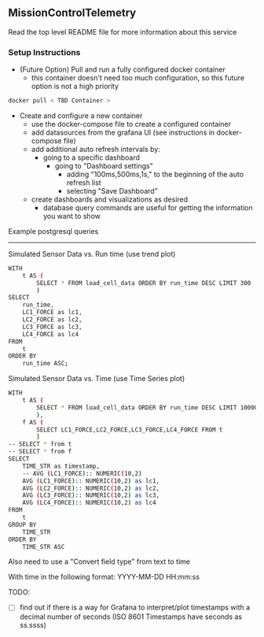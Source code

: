## MissionControlTelemetry<a name="TELEMETRY"></a> ##

Read the top level README file for more information about this service

### Setup Instructions ###

- (Future Option) Pull and run a fully configured docker container
    - this container doesn't need too much configuration, so this future option is not a high priority

```bash
docker pull < TBD Container >
```


- Create and configure a new container
    - use the docker-compose file to create a configured container
    - add datasources from the grafana UI (see instructions in docker-compose file)
    - add additional auto refresh intervals by: 
        - going to a specific dashboard
            - going to "Dashboard settings"
                - adding "100ms,500ms,1s," to the beginning of the auto refresh list
                - selecting "Save Dashboard"
    - create dashboards and visualizations as desired
        - database query commands are useful for getting the information you want to show


Example postgresql queries
- - - -

Simulated Sensor Data vs. Run time
(use trend plot)

```bash
WITH 
    t AS (
        SELECT * FROM load_cell_data ORDER BY run_time DESC LIMIT 300
        )
SELECT 
    run_time,
    LC1_FORCE as lc1,
    LC2_FORCE as lc2,
    LC3_FORCE as lc3,
    LC4_FORCE as lc4 
FROM 
    t 
ORDER BY 
    run_time ASC; 
```


Simulated Sensor Data vs. Time
(use Time Series plot)


```bash
WITH 
    t AS (
        SELECT * FROM load_cell_data ORDER BY run_time DESC LIMIT 10000
        ),
    f AS (
        SELECT LC1_FORCE,LC2_FORCE,LC3_FORCE,LC4_FORCE FROM t
        )
-- SELECT * from t
-- SELECT * from f
SELECT 
    TIME_STR as timestamp,
    -- AVG (LC1_FORCE):: NUMERIC(10,2)
    AVG (LC1_FORCE):: NUMERIC(10,2) as lc1,
    AVG (LC2_FORCE):: NUMERIC(10,2) as lc2,
    AVG (LC3_FORCE):: NUMERIC(10,2) as lc3,
    AVG (LC4_FORCE):: NUMERIC(10,2) as lc4
FROM 
    t 
GROUP BY 
    TIME_STR
ORDER BY 
    TIME_STR ASC
```

Also need to use a 
"Convert field type"
from text to time

With time in the following format:
YYYY-MM-DD HH:mm:ss


TODO:
- [ ] find out if there is a way for Grafana to interpret/plot timestamps with a decimal number of seconds (ISO 8601 Timestamps have seconds as ss.ssss)

